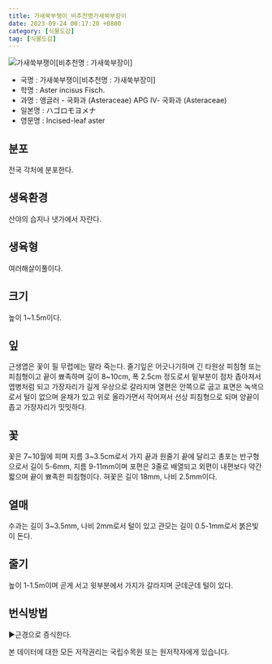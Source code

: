 ```yaml
---
title: 가새쑥부쟁이_비추천명가새쑥부장이
date: 2023-09-24 00:17:20 +0800
category: [식물도감]
tag: [식물도감]
---
```




![가새쑥부쟁이[비추천명 : 가새쑥부장이]](/fileUpload/plants/basic/Compositae/Aster/8083/8083_1_th2.JPG)
- 국명 : 가새쑥부쟁이[비추천명 : 가새쑥부장이]
- 학명 : Aster incisus Fisch.
- 과명 : 앵글러 - 국화과 (Asteraceae) APG Ⅳ- 국화과 (Asteraceae)
- 일본명 : ハゴロモヨメナ
- 영문명 : Incised-leaf aster


## 분포
전국 각처에 분포한다.
## 생육환경
산야의 습지나 냇가에서 자란다.
## 생육형
여러해살이풀이다.
## 크기
높이 1~1.5m이다.
## 잎
근생엽은 꽃이 필 무렵에는 말라 죽는다. 줄기잎은 어긋나기하며 긴 타원상 피침형 또는 피침형이고 끝이 뾰족하며 길이 8~10cm, 폭 2.5cm 정도로서 밑부분이 점차 좁아져서 엽병처럼 되고 가장자리가 길게 우상으로 갈라지며 열편은 안쪽으로 굽고 표면은 녹색으로서 털이 없으며 윤채가 있고 위로 올라가면서 작어져서 선상 피침형으로 되며 양끝이 좁고 가장자리가 밋밋하다.
## 꽃
꽃은 7~10월에 피며 지름 3~3.5cm로서 가지 끝과 원줄기 끝에 달리고 총포는 반구형으로서 길이 5-6mm, 지름 9-11mm이며 포편은 3줄로 배열되고 외편이 내편보다 약간 짧으며 끝이 뾰족한 피침형이다. 혀꽃은 길이 18mm, 나비 2.5mm이다.
## 열매
수과는  길이 3~3.5mm, 나비 2mm로서 털이 있고 관모는 길이 0.5-1mm로서 붉은빛이 돈다.
## 줄기
높이 1-1.5m이며 곧게 서고 윗부분에서 가지가 갈라지며 군데군데 털이 있다.
## 번식방법
▶근경으로 증식한다.






본 데이터에 대한 모든 저작권리는 국립수목원 또는 원저작자에게 있습니다.
